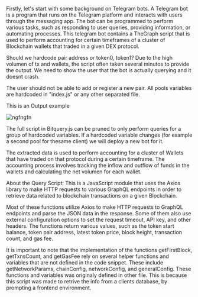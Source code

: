 Firstly, let's start with some background on Telegram bots. A Telegram bot is a program that runs on the Telegram platform and interacts with users through the messaging app. The bot can be programmed to perform various tasks, such as responding to user queries, providing information, or automating processes. This telegram bot contains a TheGraph script that is used to perform accounting for certain timeframes of a cluster of Blockchain wallets that traded in a given DEX protocol.

Should we hardcode pair address or token0, token1? 
Due to the high volumen of tx and wallets, the script often taken several minutos to provide the output. We need to show the user that the bot is actually querying and it doesnt crash. 

The user should not be able to add or register a new pair. All pools variables are hardcoded in "index.js" or any other separated file.

This is an Output example

![ngfngfn](https://user-images.githubusercontent.com/83619829/226024998-07b9bbaf-8309-41df-9990-379e69cdd8a1.jpg)

The full script in Bitquery.js can be pruned to only perform queries for a group of hardcoded variables. If a hardcoded variable changes (for example a second pool for thesame client) we will deploy a new bot for it. 

The extracted data is used to perform accounting for a cluster of Wallets that have traded on that protocol during a certain timeframe. The accounting process involves tracking the inflow and outflow of funds in the wallets and calculating the net volumen for each wallet.

About the Query Script: This is a JavaScript module that uses the Axios library to make HTTP requests to various GraphQL endpoints in order to retrieve data related to blockchain transactions on a given Blockchain. 

Most of these functions utilize Axios to make HTTP requests to GraphQL endpoints and parse the JSON data in the response. Some of them also use external configuration options to set the request timeout, API key, and other headers. The functions return various values, such as the token start balance, token pair address, latest token price, block height, transaction count, and gas fee.

It is important to note that the implementation of the functions getFirstBlock, getTxnsCount, and getGasFee rely on several helper functions and variables that are not defined in the code snippet. These include getNetworkParams, chainConfig, networkConfig, and generalConfig. These functions and variables was originaly defined in other file. This is because this script was made to retrive the info from a clients database, by prompting a frontend environment. 
